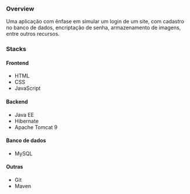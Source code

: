 ### Overview

Uma aplicação com ênfase em simular um login de um site, com cadastro no banco de dados, encriptação de senha, armazenamento de imagens, entre outros recursos.

### Stacks

#### Frontend
* HTML
* CSS
* JavaScript

#### Backend
* Java EE
* Hibernate
* Apache Tomcat 9

#### Banco de dados
* MySQL

#### Outras
* Git
* Maven